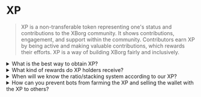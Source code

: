 # XP

> XP is a non-transferable token representing one's status and contributions to the XBorg community. It shows contributions, engagement, and support within the community. Contributors earn XP by being active and making valuable contributions, which rewards their efforts. XP is a way of building XBorg fairly and inclusively.

<details>

<summary>What is the best way to obtain XP?</summary>

Presently, the optimal approach for accruing experience points (XP) entails active involvement in the community. Those seeking additional details on this matter are cordially invited to join the XBorg [Discord](https://discord.gg/xborg) server. It is worth noting that with the impending release of App V1, the preeminent method of obtaining XP will shift to utilizing the application and protocol itself.

</details>

<details>

<summary>What kind of rewards do XP holders receive?</summary>

Certain holders of XP tokens will be entitled to receive a specified amount of XBG tokens during the Token Generation Event (TGE), subject to certain conditions. The quantum of tokens disbursed will remain undisclosed until the distribution event, aimed at deterring opportunistic engagement strategies. XP holders will enjoy several benefits, including discounts across XBorg products, exclusive drops, and access to separate staking pools.

</details>

<details>

<summary>When will we know the ratio/stacking system according to our XP?</summary>

XP holders will have access to dedicated staking pools, the exact ratio isn't known yet.

</details>

<details>

<summary>How can you prevent bots from farming the XP and selling the wallet with the XP to others?</summary>

To ensure the integrity and robustness of the XP reward mechanism, a Proof of Humanity protocol shall be implemented to guard against potential Sybil attacks.

</details>
